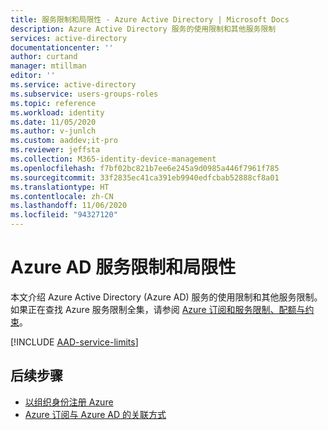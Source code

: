 ```yaml
---
title: 服务限制和局限性 - Azure Active Directory | Microsoft Docs
description: Azure Active Directory 服务的使用限制和其他服务限制
services: active-directory
documentationcenter: ''
author: curtand
manager: mtillman
editor: ''
ms.service: active-directory
ms.subservice: users-groups-roles
ms.topic: reference
ms.workload: identity
ms.date: 11/05/2020
ms.author: v-junlch
ms.custom: aaddev;it-pro
ms.reviewer: jeffsta
ms.collection: M365-identity-device-management
ms.openlocfilehash: f7bf02bc821b7ee6e245a9d0985a446f7961f785
ms.sourcegitcommit: 33f2835ec41ca391eb9940edfcbab52888cf8a01
ms.translationtype: HT
ms.contentlocale: zh-CN
ms.lasthandoff: 11/06/2020
ms.locfileid: "94327120"
---
```

# <a name="azure-ad-service-limits-and-restrictions"></a>Azure AD 服务限制和局限性

本文介绍 Azure Active Directory (Azure AD) 服务的使用限制和其他服务限制。 如果正在查找 Azure 服务限制全集，请参阅 [Azure 订阅和服务限制、配额与约束](../../azure-resource-manager/management/azure-subscription-service-limits.md)。

[!INCLUDE [AAD-service-limits](../../../includes/active-directory-service-limits-include.md)]

## <a name="next-steps"></a>后续步骤

* [以组织身份注册 Azure](../fundamentals/sign-up-organization.md)
* [Azure 订阅与 Azure AD 的关联方式](../fundamentals/active-directory-how-subscriptions-associated-directory.md)

